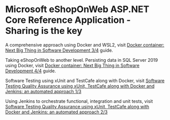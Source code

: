 # Microsoft eShopOnWeb ASP.NET Core Reference Application - Sharing is the key

A comprehensive approach using Docker and WSL2, visit [Docker container: Next Big Thing in Software Development 3/4](https://shareisthekey.com/2020/09/30/docker-container-next-big-thing-in-software-development-3-4/) guide.

Taking eShopOnWeb to another level. Persisting data in SQL Server 2019 using Docker, visit [Docker container: Next Big Thing in Software Development 4/4](https://shareisthekey.com/2020/10/09/docker-container-next-big-thing-in-software-development-4-4/) guide.

Software Testing using xUnit and TestCafe along with Docker, visit [Software Testing Quality Assurance using xUnit, TestCafe along with Docker and Jenkins: an automated approach 1/3](https://shareisthekey.com/2020/11/02/software-testing-quality-assurance-using-xunit-testcafe-along-with-docker-and-jenkins-an-automated-approach-1-3/)

Using Jenkins to orchestrate functional, integration and unit tests, visit [Software Testing Quality Assurance using xUnit, TestCafe along with Docker and Jenkins: an automated approach 2/3](https://shareisthekey.com/2020/11/16/software-testing-quality-assurance-using-xunit-testcafe-along-with-docker-and-jenkins-an-automated-approach-2-3/)
